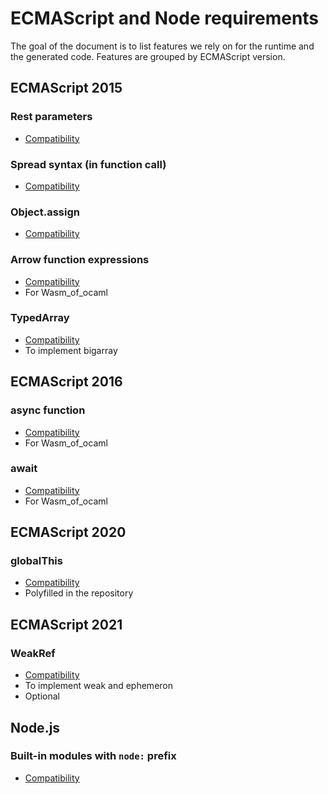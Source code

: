 # ECMAScript and Node requirements

The goal of the document is to list features we rely on for the runtime and the generated code.
Features are grouped by ECMAScript version.

## ECMAScript 2015

### Rest parameters

- [Compatibility](https://developer.mozilla.org/en-US/docs/Web/JavaScript/Reference/Functions/rest_parameters#browser_compatibility)

### Spread syntax (in function call)

- [Compatibility](https://developer.mozilla.org/en-US/docs/Web/JavaScript/Reference/Operators/Spread_syntax#browser_compatibility)

### Object.assign

- [Compatibility](https://developer.mozilla.org/en-US/docs/Web/JavaScript/Reference/Global_Objects/Object/assign#browser_compatibility)

### Arrow function expressions

- [Compatibility](https://developer.mozilla.org/en-US/docs/Web/JavaScript/Reference/Functions/Arrow_functions#browser_compatibility)
- For Wasm_of_ocaml

### TypedArray

- [Compatibility](https://developer.mozilla.org/en-US/docs/Web/JavaScript/Reference/Global_Objects/TypedArray#browser_compatibility)
- To implement bigarray

## ECMAScript 2016

### async function

- [Compatibility](https://developer.mozilla.org/en-US/docs/Web/JavaScript/Reference/Statements/async_function#browser_compatibility)
- For Wasm_of_ocaml

### await

- [Compatibility](https://developer.mozilla.org/en-US/docs/Web/JavaScript/Reference/Operators/await#browser_compatibility)
- For Wasm_of_ocaml

## ECMAScript 2020

### globalThis

- [Compatibility](https://developer.mozilla.org/en-US/docs/Web/JavaScript/Reference/Global_Objects/globalThis#browser_compatibility)
- Polyfilled in the repository

## ECMAScript 2021

### WeakRef

- [Compatibility](https://developer.mozilla.org/en-US/docs/Web/JavaScript/Reference/Global_Objects/WeakRef#browser_compatibility)
- To implement weak and ephemeron
- Optional

## Node.js

### Built-in modules with `node:` prefix

- [Compatibility](https://nodejs.org/docs/latest/api/modules.html#built-in-modules)
